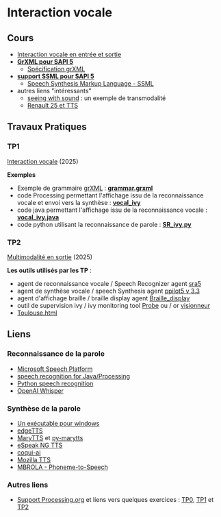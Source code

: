 # Interaction vocale

## Cours
* [Interaction vocale en entrée et sortie](https://github.com/truillet/ups/blob/master/m2ihm/Cours/I_V(IO)_Master_3_0.pdf)
* **[GrXML pour SAPI 5](https://github.com/truillet/ups/blob/master/m2ihm/Cours/GrXML.pdf)**
   * [Spécification grXML](https://www.w3.org/TR/speech-grammar)
* **[support SSML pour SAPI 5](https://github.com/truillet/upssitech/blob/master/SRI/3A/IHM/Memo/ssml.pdf)**
   * [Speech Synthesis Markup Language - SSML](https://www.w3.org/TR/speech-synthesis11) 
* autres liens "intéressants"
   * [seeing with sound](https://www.seeingwithsound.com/webvoice/webvoice.htm) : un exemple de transmodalité 
   * [Renault 25 et TTS](https://www.dailymotion.com/video/x2vt9b)


## Travaux Pratiques
### TP1
[Interaction vocale](https://github.com/truillet/ups/blob/master/m2ihm/TP/lab1_vocal.md) (2025)

**Exemples**
* Exemple de grammaire [grXML](https://github.com/truillet/ups/blob/master/m2ihm/Cours/GrXML.pdf) : **[grammar.grxml](https://github.com/truillet/ups/blob/master/m2ihm/TP/grammar.grxml)**
* code Processing permettant l'affichage issu de la reconnaissance vocale et envoi vers la synthèse : **[vocal_ivy](https://github.com/truillet/ups/blob/master/m2ihm/TP/dessert_vocal.zip)**
* code java permettant l'affichage issu de la reconnaissance vocale : **[vocal_ivy.java](https://github.com/truillet/ups/blob/master/m2ihm/TP/vocal_ivy.java)**
* code python utilisant la reconnaissance de parole : **[SR_ivy.py](https://github.com/truillet/tas_de_code/blob/master/Speech_Recognition/SR_ivy.py)**

### TP2
[Multimodalité en sortie](https://github.com/truillet/ups/blob/master/m2ihm/TP/lab2_multimodalite.md) (2025)
  
**Les outils utilisés par les TP** : 
  * agent de reconnaissance vocale / Speech Recognizer agent [sra5](https://github.com/truillet/ivy/blob/master/agents/sra5.zip)
  * agent de synthèse vocale / speech Synthesis agent [ppilot5 v 3.3](https://github.com/truillet/ivy/blob/master/agents/ppilot5_3.3.zip)
  * agent d'affichage braille / braille display agent [Braille_display](https://github.com/truillet/ups/blob/master/m2ihm/TP/Braille_display.zip)
  * outil de supervision ivy / ivy monitoring tool [Probe](https://github.com/truillet/ivy/blob/master/code/Probe.zip) ou / or [visionneur](https://github.com/truillet/ivy/blob/master/code/visionneur_1_2.zip) 
  * [Toulouse.html](https://github.com/truillet/ups/blob/master/m2ihm/TP/Toulouse.html)
 
## Liens
### Reconnaissance de la parole
* [Microsoft Speech Platform](https://docs.microsoft.com/en-us/previous-versions/office/developer/speech-technologies/hh361572(v%3doffice.14))
* [speech recognition for Java/Processing](http://florianschulz.info/stt/)
* [Python speech recognition](https://pypi.org/project/SpeechRecognition/)
* [OpenAI Whisper](https://pypi.org/project/openai-whisper/)

### Synthèse de la parole
* [Un exécutable pour windows](https://github.com/truillet/ups/blob/master/m2ihm/TP/SayStatic.exe)
* [edgeTTS](https://github.com/rany2/edge-tts)
* [MaryTTS]([http://mary.dfki.de](https://github.com/marytts/marytts))  et [py-marytts](https://pypi.org/project/py-marytts/)
* [eSpeak NG TTS](https://github.com/espeak-ng/espeak-ng)
* [coqui-ai](https://github.com/coqui-ai/TTS)
* [Mozilla TTS](https://github.com/mozilla/TTShttps://github.com/mozilla/TTS)
* [MBROLA - Phoneme-to-Speech](https://github.com/numediart/MBROLA)

### Autres liens
* [Support Processing.org](https://github.com/truillet/upssitech/blob/master/SRI/1A/Cours/C_processing.org_2.4.pdf) et liens vers quelques exercices : [TP0](https://github.com/truillet/processing/blob/master/lab0.md), [TP1](https://github.com/truillet/processing/blob/master/lab1.md) et [TP2](https://github.com/truillet/processing/blob/master/lab2.md)
